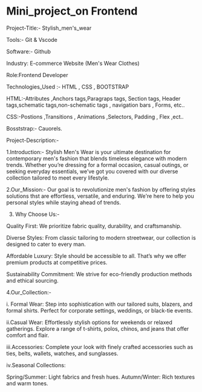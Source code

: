 # Mini_project_on Frontend
Project-Title:- Stylish_men's_wear



Tools:- Git & Vscode


Software:- Github


Industry: E-commerce Website (Men's Wear Clothes)


Role:Frontend Developer


Technologies_Used :- HTML , CSS , BOOTSTRAP 


HTML:-Attributes ,Anchors tags,Paragraps tags, Section tags, Header tags,schematic tags,non-schematic tags , navigation bars , Forms, etc..


CSS:-Postions ,Transitions , Animations ,Selectors, Padding , Flex ,ect..


Bosststrap:- Cauorels.

Project-Description:-

1.Introduction:-
                        Stylish Men's Wear is your ultimate destination for contemporary men's fashion that blends timeless elegance with modern trends. Whether you’re dressing for a formal occasion, casual outings, or seeking everyday essentials, we’ve got you covered with our diverse collection tailored to meet every lifestyle.

2.Our_Mission:- Our goal is to revolutionize men's fashion by offering styles solutions thst are effortless, versatile, and enduring. We're here to help you personal styles while staying ahead of trends.

3. Why Choose Us:-

Quality First: We prioritize fabric quality, durability, and craftsmanship.
   
Diverse Styles: From classic tailoring to modern streetwear, our collection is designed to cater to every man.

Affordable Luxury: Style should be accessible to all. That’s why we offer premium products at competitive prices.

Sustainability Commitment: We strive for eco-friendly production methods and ethical sourcing.

4.Our_Collection:-

i. Formal Wear:
Step into sophistication with our tailored suits, blazers, and formal shirts. Perfect for corporate settings, weddings, or black-tie events.

ii.Casual Wear:
Effortlessly stylish options for weekends or relaxed gatherings. Explore a range of t-shirts, polos, chinos, and jeans that offer comfort and flair.

iii.Accessories:
Complete your look with finely crafted accessories such as ties, belts, wallets, watches, and sunglasses.

iv.Seasonal Collections:

Spring/Summer: Light fabrics and fresh hues.
Autumn/Winter: Rich textures and warm tones.





                    
  



